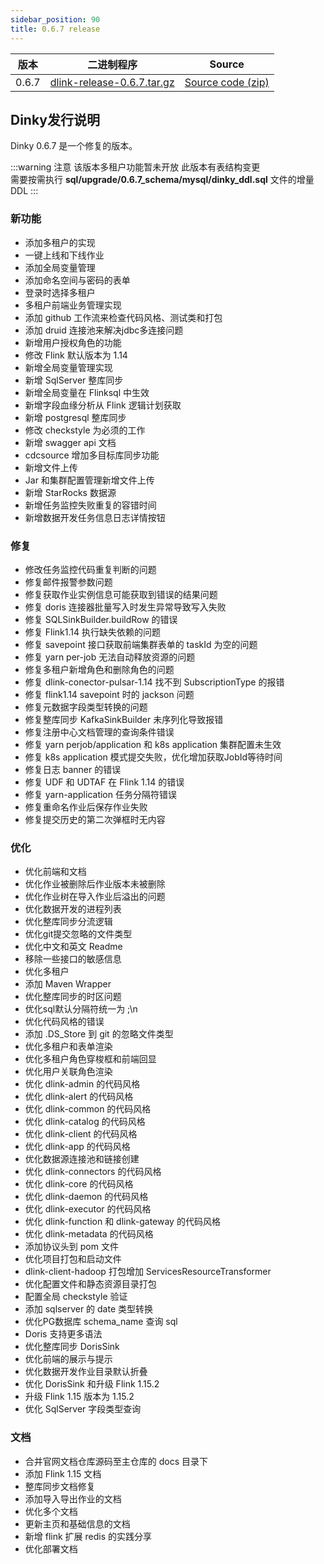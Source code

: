 ```yaml
---
sidebar_position: 90
title: 0.6.7 release
---
```


| 版本    | 二进制程序                                                                                                                 | Source                                                                                |
|-------|-----------------------------------------------------------------------------------------------------------------------|---------------------------------------------------------------------------------------|
| 0.6.7 | [dlink-release-0.6.7.tar.gz](https://github.com/DataLinkDC/dlink/releases/download/v0.6.7/dlink-release-0.6.7.tar.gz) | [Source code (zip)](https://github.com/DataLinkDC/dlink/archive/refs/tags/v0.6.7.zip) |

## Dinky发行说明

Dinky 0.6.7 是一个修复的版本。

:::warning 注意
该版本多租户功能暂未开放
此版本有表结构变更 <br/>
需要按需执行 **sql/upgrade/0.6.7_schema/mysql/dinky_ddl.sql** 文件的增量 DDL
:::

### 新功能

- 添加多租户的实现
- 一键上线和下线作业
- 添加全局变量管理
- 添加命名空间与密码的表单
- 登录时选择多租户
- 多租户前端业务管理实现
- 添加 github 工作流来检查代码风格、测试类和打包
- 添加 druid 连接池来解决jdbc多连接问题
- 新增用户授权角色的功能
- 修改 Flink 默认版本为 1.14
- 新增全局变量管理实现
- 新增 SqlServer 整库同步
- 新增全局变量在 Flinksql 中生效
- 新增字段血缘分析从 Flink 逻辑计划获取
- 新增 postgresql 整库同步
- 修改 checkstyle 为必须的工作
- 新增 swagger api 文档
- cdcsource 增加多目标库同步功能
- 新增文件上传
- Jar 和集群配置管理新增文件上传
- 新增 StarRocks 数据源
- 新增任务监控失败重复的容错时间
- 新增数据开发任务信息日志详情按钮

### 修复

- 修改任务监控代码重复判断的问题
- 修复邮件报警参数问题
- 修复获取作业实例信息可能获取到错误的结果问题
- 修复 doris 连接器批量写入时发生异常导致写入失败
- 修复 SQLSinkBuilder.buildRow 的错误
- 修复 Flink1.14 执行缺失依赖的问题
- 修复 savepoint 接口获取前端集群表单的 taskId 为空的问题
- 修复 yarn per-job 无法自动释放资源的问题
- 修复多租户新增角色和删除角色的问题
- 修复 dlink-conector-pulsar-1.14 找不到 SubscriptionType 的报错
- 修复 flink1.14 savepoint 时的 jackson 问题
- 修复元数据字段类型转换的问题
- 修复整库同步 KafkaSinkBuilder 未序列化导致报错
- 修复注册中心文档管理的查询条件错误
- 修复 yarn perjob/application 和 k8s application 集群配置未生效
- 修复 k8s application 模式提交失败，优化增加获取JobId等待时间
- 修复日志 banner 的错误
- 修复 UDF 和 UDTAF 在 Flink 1.14 的错误
- 修复 yarn-application 任务分隔符错误
- 修复重命名作业后保存作业失败
- 修复提交历史的第二次弹框时无内容

### 优化

- 优化前端和文档
- 优化作业被删除后作业版本未被删除
- 优化作业树在导入作业后溢出的问题
- 优化数据开发的进程列表
- 优化整库同步分流逻辑
- 优化git提交忽略的文件类型
- 优化中文和英文 Readme
- 移除一些接口的敏感信息
- 优化多租户
- 添加 Maven Wrapper
- 优化整库同步的时区问题
- 优化sql默认分隔符统一为 ;\n
- 优化代码风格的错误
- 添加 .DS_Store 到 git 的忽略文件类型
- 优化多租户和表单渲染
- 优化多租户角色穿梭框和前端回显
- 优化用户关联角色渲染
- 优化 dlink-admin 的代码风格
- 优化 dlink-alert 的代码风格
- 优化 dlink-common 的代码风格
- 优化 dlink-catalog 的代码风格
- 优化 dlink-client 的代码风格
- 优化 dlink-app 的代码风格
- 优化数据源连接池和链接创建
- 优化 dlink-connectors 的代码风格
- 优化 dlink-core 的代码风格
- 优化 dlink-daemon 的代码风格
- 优化 dlink-executor 的代码风格
- 优化 dlink-function 和 dlink-gateway 的代码风格
- 优化 dlink-metadata 的代码风格
- 添加协议头到 pom 文件
- 优化项目打包和启动文件
- dlink-client-hadoop 打包增加 ServicesResourceTransformer
- 优化配置文件和静态资源目录打包
- 配置全局 checkstyle 验证
- 添加 sqlserver 的 date 类型转换
- 优化PG数据库 schema_name 查询 sql
- Doris 支持更多语法
- 优化整库同步 DorisSink
- 优化前端的展示与提示
- 优化数据开发作业目录默认折叠
- 优化 DorisSink 和升级 Flink 1.15.2
- 升级 Flink 1.15 版本为 1.15.2
- 优化 SqlServer 字段类型查询

### 文档

- 合并官网文档仓库源码至主仓库的 docs 目录下
- 添加 Flink 1.15 文档
- 整库同步文档修复
- 添加导入导出作业的文档
- 优化多个文档
- 更新主页和基础信息的文档
- 新增 flink 扩展 redis 的实践分享
- 优化部署文档

